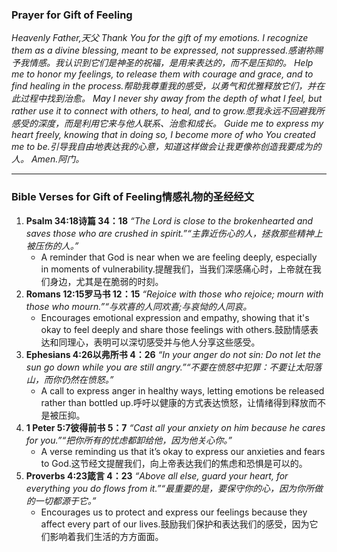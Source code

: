 ### **Prayer for Gift of Feeling**

*Heavenly Father,天父
 Thank You for the gift of my emotions. I recognize them as a divine blessing, meant to be expressed, not suppressed.感谢祢赐予我情感。我认识到它们是神圣的祝福，是用来表达的，而不是压抑的。
 Help me to honor my feelings, to release them with courage and grace, and to find healing in the process.帮助我尊重我的感受，以勇气和优雅释放它们，并在此过程中找到治愈。
 May I never shy away from the depth of what I feel, but rather use it to connect with others, to heal, and to grow.愿我永远不回避我所感受的深度，而是利用它来与他人联系、治愈和成长。
 Guide me to express my heart freely, knowing that in doing so, I become more of who You created me to be.引导我自由地表达我的心意，知道这样做会让我更像祢创造我要成为的人。
 Amen.阿门。*

------

### **Bible Verses for Gift of Feeling情感礼物的圣经经文**

1. **Psalm 34:18诗篇 34：18**
    *“The Lord is close to the brokenhearted and saves those who are crushed in spirit.”“主靠近伤心的人，拯救那些精神上被压伤的人。”*
   - A reminder that God is near when we are feeling deeply, especially in moments of vulnerability.提醒我们，当我们深感痛心时，上帝就在我们身边，尤其是在脆弱的时刻。
2. **Romans 12:15罗马书 12：15**
    *“Rejoice with those who rejoice; mourn with those who mourn.”“与欢喜的人同欢喜;与哀恸的人同哀。*
   - Encourages emotional expression and empathy, showing that it's okay to feel deeply and share those feelings with others.鼓励情感表达和同理心，表明可以深切感受并与他人分享这些感受。
3. **Ephesians 4:26以弗所书 4：26**
    *“In your anger do not sin: Do not let the sun go down while you are still angry.”“不要在愤怒中犯罪：不要让太阳落山，而你仍然在愤怒。”*
   - A call to express anger in healthy ways, letting emotions be released rather than bottled up.呼吁以健康的方式表达愤怒，让情绪得到释放而不是被压抑。
4. **1 Peter 5:7彼得前书 5：7**
    *“Cast all your anxiety on him because he cares for you.”“把你所有的忧虑都卸给他，因为他关心你。”*
   - A verse reminding us that it’s okay to express our anxieties and fears to God.这节经文提醒我们，向上帝表达我们的焦虑和恐惧是可以的。
5. **Proverbs 4:23箴言 4：23**
    *“Above all else, guard your heart, for everything you do flows from it.”“最重要的是，要保守你的心，因为你所做的一切都源于它。”*
   - Encourages us to protect and express our feelings because they affect every part of our lives.鼓励我们保护和表达我们的感受，因为它们影响着我们生活的方方面面。